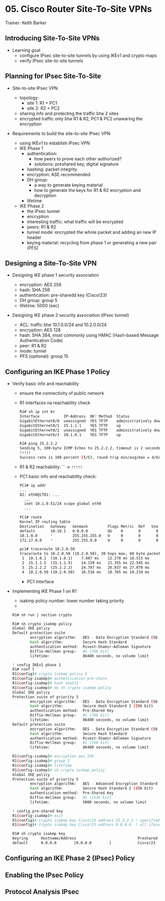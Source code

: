 # 05. Cisco Router Site-To-Site VPNs

Trainer: Keith Barker


## Introducing Site-To-Site VPNs

- Learning goal
  - configure IPsec site-to-site tunnels by using IKEv1 and crypto maps
  - verify IPsec site-to-site tunnels


## Planning for IPsec Site-To-Site

- Site-to-site IPsec VPN
  - topology:
    - site 1: R1 + PC1
    - site 2: R2 + PC2
  - sharing info and protecting the traffic btw 2 sites
  - encrypted traffic only btw R1 & R2, PC1 & PC2 unawaring the encryption


- Requirements to build the site-to-site IPsec VPN
  - using IKEv1 to establish IPsec VPN
  - IKE Phase 1
    - authentication:
      - how peers to prove each other authorized?
      - solutions: preshared key, digital signature
    - hashing: packet integrity
    - encryption: ASE recommended
    - DH group:
      - a way to generate keying material
      - how to generate the keys for R1 & R2 encryption and decryption
    - lifetime
  - IKE Phase 2
    - the IPsec tunnel
    - encryption
    - interesting traffic: what traffic will be encrypted
    - peers: R1 & R2
    - tunnel mode: encrypted the whole packet and adding an new IP header
    - keying material: recycling from phase 1 or generating a new pair (PFS)


## Designing a Site-To-Site VPN

- Designing IKE phase 1 security association
  - encryption: AES 256
  - hash: SHA 256
  - authentication: pre-sharedd key (Cisco!23)
  - DH group: group 5
  - lifetime: 5000 (sec)


- Designing IKE phase 2 security association (IPsec tunnel)
  - ACL: traffic btw 10.1.0.0/24 and 10.2.0.0/24
  - encryption: AES 128
  - hash: SHA 384, most commonly using HMAC (Hash-based Message Authentication Code)
  - peer: R1 & R2
  - mode: tunnel
  - PFS (optional): group 15


## Configuring an IKE Phase 1 Policy

- Verify basic info and reachability
  - ensure the connectivity of public network
  - R1 interfaces na reachability check

    ```bash
    R1# sh ip int br
    Interface           IP-Address  OK? Method  Status                Protocol
    GigabitEthernet0/0  unassigned  YES TFTP    administratively down down
    GigabitEthernet0/1  15.1.1.1    YES TFTP    up                    up
    GigabitEthernet0/2  unassigned  YES TFTP    administratively down down
    GigabitEthernet0/3  10.1.0.1    YES TFTP    up                    up

    R1# ping 25.2.2.2
    Sending 5, 100-byte ICMP Echos to 25.2.2.2, timeout is 2 seconds:
    !!!!!
    Success rate is 100 percent (5/5), round-trip min/avg/max = 4/6/11 ms
    ```

  - R1 & R2 reachability: `` $\to$ `!!!!!`
  - PC1 basic info and reachability check:

    ```bash
    PC1# ip addr
    ...
    82: eth0@if81: ...
      ...
      inet 10.1.0.51/24 scope global eth0
      ...
    
    PC1# route
    Kernel IP routing table
    Destination   Gateway   Genmask         Flags Metric  Ref   Use Iface
    default       10.10.1   0.0.0.0         UG    0       0       0 eth0
    10.1.0.0      *         255.255.255.0   U     0       0       0 eth0
    172.17.0.0    *         255.255.0.0     U     0       0       0 eth1

    pc1# traceroute 10.2.0.50
    traceroute to 10.2.0.50 (10.2.0.50), 30 hops max, 60 byte packets
     1  10.1.0.1  (10.1.0.1)    7.607 ms    12.278 ms 18.515 ms
     2  15.1.1.5  (15.1.1.5)    14.158 ms   21.355 ms 22.545 ms
     3  25.2.2.2  (25.2.2.2)    24.787 ms   26.037 ms 27.078 ms
     4  10.2.0.50 (10.2.0.50)   16.516 ms   18.765 ms 19.234 ms
    ```

    - PC1 interface

- Implementing IKE Phase 1 on R1
  - isakmp policy number: lower number taking priority
  - 

  ```bash
  R1# sh run | section crypto

  R1# sh crypto isakmp policy
  Global IKE policy
  Default protection suite
          encryption algorithm:   DES - Data Encryption Standard (56 bit keys).
          hash algorithm:         Secure Hash Standard
          authentication method:  Rivest-Shamir-Adleman Signature
          Diffie-Hellman group:   #1 (768 bit)
          lifetime:               86400 seconds, no volume limit

  ! config IKEv1 phase 1
  R1# conf t
  R1(config)# crypto isakmp policy 5
  R1(config-isakmp)# authentication pre-share
  R1(config-isakmp)# hash sha512
  R1(config-isakmp)# do sh crypto isakmp policy
  Global IKE policy
  Protection suite of priority 5
          encryption algorithm:   DES - Data Encryption Standard (56 bit keys).
          hash algorithm:         Secure Hash Standard 2 (256 bit)
          authentication method:  Pre-Shared Key
          Diffie-Hellman group:   #1 (768 bit)
          lifetime:               86400 seconds, no volume limit
  Default protection suite
          encryption algorithm:   DES - Data Encryption Standard (56 bit keys).
          hash algorithm:         Secure Hash Standard
          authentication method:  Rivest-Shamir-Adleman Signature
          Diffie-Hellman group:   #1 (768 bit)
          lifetime:               86400 seconds, no volume limit

  R1(config-isakmp)# encryption aes 256
  R1(config-isakmp)# group 5
  R1(config-isakmp)# lifetime 
  R1(config-isakmp)# sh crypto isakmp policy
  Global IKE policy
  Protection suite of priority 5
          encryption algorithm:   AES - Advanced Encryption Standard (256 bit keys).
          hash algorithm:         Secure Hash Standard 2 (256 bit)
          authentication method:  Pre-Shared Key
          Diffie-Hellman group:   #5 (1536 bit)
          lifetime:               5000 seconds, no volume limit

  ! config pre-shared key
  R1(config-isakmp)# exit
  R1(config)# crypto isakmp key Cisco!23 address 25.2.2.2 ! specified iface
  R1(config)# crypto isakmp key Cisco!23 address 0.0.0.0  ! all ifaces
  
  R1# sh crypto isakmp key
  Keyring      Hostname/Address                            Preshared Key
  default      0.0.0.0        [0.0.0.0        ]            Cisco!23
  ```



## Configuring an IKE Phase 2 (IPsec) Policy




## Enabling the IPsec Policy




## Protocol Analysis IPsec





